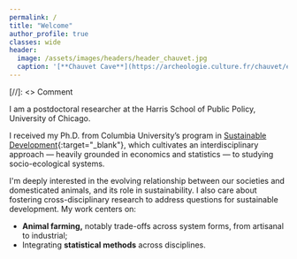 ```yaml
---
permalink: /
title: "Welcome"
author_profile: true
classes: wide
header:
  image: /assets/images/headers/header_chauvet.jpg
  caption: '[**Chauvet Cave**](https://archeologie.culture.fr/chauvet/en/symbolic-expressions){:target="_blank"} (~ 34,000 BP)'
---
```


[//]: <> Comment

I am a postdoctoral researcher at the Harris School of Public Policy, University of Chicago.

I received my Ph.D. from Columbia University’s program in [Sustainable Development](https://www.sipa.columbia.edu/academics/programs/phd-sustainable-development){:target="_blank"}, which cultivates an interdisciplinary approach — heavily grounded in economics and statistics — to studying socio-ecological systems.

I'm deeply interested in the evolving relationship between our societies and domesticated animals, and its role in sustainability. I also care about fostering cross-disciplinary research to address questions for sustainable development. My work centers on:

  - **Animal farming,** notably trade-offs across system forms, from artisanal to industrial;
  - Integrating **statistical methods** across disciplines.


